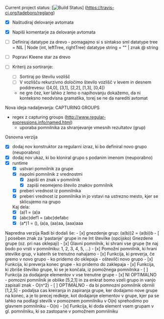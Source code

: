 Current project status:
[![Build Status](https://travis-ci.org/tadeboro/reglang.svg?branch=master)]
(https://travis-ci.org/tadeboro/reglang)


- [x] Naštudiraj delovanje avtomata
- [x] Napiši komentarje za delovanje avtomata
- [ ] Definiraj datatype za drevo
		- pomagajmo si s sintakso sml
			datatype tree = NIL | Node (int, leftTree, rightTree)
			datatype string = "" | znak @ string
			
- [ ] Popravi Kleene star za drevo
- [ ] Kriterij za sortiranje:
	- [ ] Sortiraj po številu vozlišč
	- [ ] V vozlišču rekurzivno določimo število vozlišč v levem in desnem poddrevesu: ([4,0], [3,1], [2,2], [1,3], [0,4])
	
	- ne gre čez, ker lahko z lemo o napihovanju dokažemo, da ni konteksno neodvisna gramatika, torej se ne da narediti avtomat

	
Nova ideja nadaljevanja:
CAPTURING GROUPS
- regex z capturing groups  (http://www.regular-expressions.info/named.html)
	- uporaba pomnilnika za shranjevanje vmesnih rezultatov (grup)

Osnovna verzija	
- [x] dodaj nov konstruktor za regularni izraz, ki bo definiral novo grupo (neuporabno)
- [x] dodaj nov ukaz, ki bo kloniral grupo s podanim imenom (neuporabno)
- [x] runtime
	- [x] ustvari pomnilnik za grupe
	- [x] napolni pomnilnik z vrednostmi
		- [x] zapiši en znak v pomnilnik
		- [x] zapiši neomejeno število znakov pomnilnik
	- [x] preberi vrednost iz pomnilnika
	- [x] preberi vrednost iz pomnilnika in jo vstavi na ustrezno mesto, kjer se sklicujemo na grupo
	
	Kaj dela:
	- [x] \(a\)1 = (a)a
	- [x] \(abc\)def1 = (abc)defabc
	- [x] \(a*\)1 = (), (a)a, (aa)aa, (aaa)aaa

Napredna verzija
	Radi bi dodali še:
	- [x] gnezdenje grup: (a(b))2 = (a(b))b
	- [ ] poseben znak za 'pastanje' grupe in ne Int številke (opcijsko)
Gnezdene grupe (oz. pri nas oklepaji)
	- [x] Glavni pomnilnik, ki shrani vse grupe (te naj bodo po vrsti v pomnilniku: 1, 2, 3, 4, 5, ...)
	- [x] Pomožni pomnilnik, ki hrani stevilke grup, v katerih se trenutno nahajamo
		- [x] Funkcija, ki preverja, če gremo v novo grupo
			- ko pridemo do oklepaja
			- oštevilči novo grupo
		- [x] Funkcija, ki preverja konec grupe
			- ko pridemo do zaklepaja
		- [x] Funkcija, ki zbriše številko grupe, ki se je končala, iz pomožnega pomnilnika
		- [ ] Funkcija za dodajanje elementov v vse trenutne grupe
				- [x] NI OPTIMALNO 	- pomozni pomnilnik je oblike [5,2,1] in za enkrat bomo vzeli grupo in vanjo zapisali znak
								- O(n^2)
				- [ ] OPTIMALNO 	- da bi pomnozni pomnilnik obrnili [1,2,5] - podaljsa cas kreiranja in 
									zapiranja grupe, ker dodajamo nove grupe na konec, a je to precej redkeje, kot dodajanje 
									elementov v grupe, kjer pa se lahko na podlagi stevilk v pomoznem pomnilniku v O(n) 
									sprehodimo po glavnem pomnilniku
								- O(n)
	- [x] Funkcija, ki doda element vsem grupam v gl. pomnilniku, ki so zastopane v pomožnem pomnilniku 	
